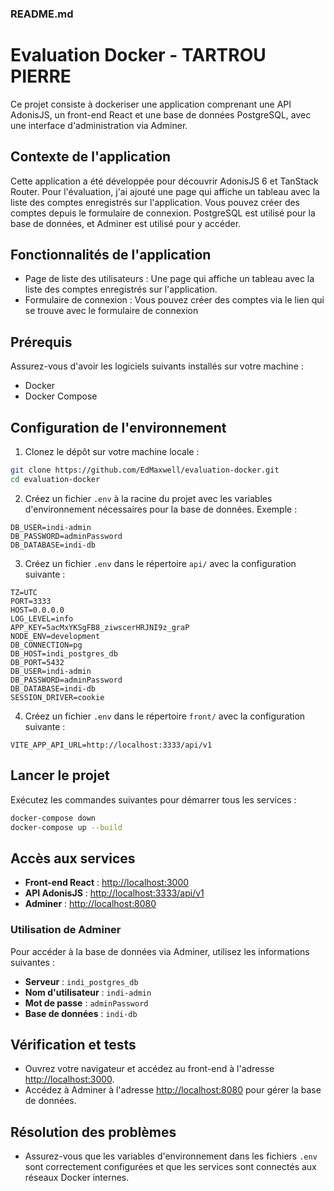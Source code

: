 ### README.md
# Evaluation Docker - TARTROU PIERRE

Ce projet consiste à dockeriser une application comprenant une API AdonisJS, un front-end React et une base de données PostgreSQL, avec une interface d'administration via Adminer.

## Contexte de l'application

Cette application a été développée pour découvrir AdonisJS 6 et TanStack Router. Pour l'évaluation, j'ai ajouté une page qui affiche un tableau avec la liste des comptes enregistrés sur l'application. Vous pouvez créer des comptes depuis le formulaire de connexion. PostgreSQL est utilisé pour la base de données, et Adminer est utilisé pour y accéder.

## Fonctionnalités de l'application
- Page de liste des utilisateurs : Une page qui affiche un tableau avec la liste des comptes enregistrés sur l'application.
- Formulaire de connexion : Vous pouvez créer des comptes via le lien qui se trouve avec le formulaire de connexion
## Prérequis

Assurez-vous d'avoir les logiciels suivants installés sur votre machine :

- Docker
- Docker Compose

## Configuration de l'environnement

1. Clonez le dépôt sur votre machine locale :

```sh
git clone https://github.com/EdMaxwell/evaluation-docker.git
cd evaluation-docker
```

2. Créez un fichier `.env` à la racine du projet avec les variables d'environnement nécessaires pour la base de données. Exemple :

```env
DB_USER=indi-admin
DB_PASSWORD=adminPassword
DB_DATABASE=indi-db
```

3. Créez un fichier `.env` dans le répertoire `api/` avec la configuration suivante :

```env
TZ=UTC
PORT=3333
HOST=0.0.0.0
LOG_LEVEL=info
APP_KEY=5acMxYKSgFB8_ziwscerHRJNI9z_graP
NODE_ENV=development
DB_CONNECTION=pg
DB_HOST=indi_postgres_db
DB_PORT=5432
DB_USER=indi-admin
DB_PASSWORD=adminPassword
DB_DATABASE=indi-db
SESSION_DRIVER=cookie
```

4. Créez un fichier `.env` dans le répertoire `front/` avec la configuration suivante :

```env
VITE_APP_API_URL=http://localhost:3333/api/v1
```

## Lancer le projet

Exécutez les commandes suivantes pour démarrer tous les services :

```sh
docker-compose down
docker-compose up --build
```

## Accès aux services

- **Front-end React** : [http://localhost:3000](http://localhost:3000)
- **API AdonisJS** : [http://localhost:3333/api/v1](http://localhost:3333/api/v1)
- **Adminer** : [http://localhost:8080](http://localhost:8080)

### Utilisation de Adminer

Pour accéder à la base de données via Adminer, utilisez les informations suivantes :

- **Serveur** : `indi_postgres_db`
- **Nom d'utilisateur** : `indi-admin`
- **Mot de passe** : `adminPassword`
- **Base de données** : `indi-db`

## Vérification et tests

- Ouvrez votre navigateur et accédez au front-end à l'adresse [http://localhost:3000](http://localhost:3000).
- Accédez à Adminer à l'adresse [http://localhost:8080](http://localhost:8080) pour gérer la base de données.

## Résolution des problèmes

- Assurez-vous que les variables d'environnement dans les fichiers `.env` sont correctement configurées et que les services sont connectés aux réseaux Docker internes.


